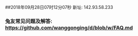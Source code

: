 ##2018年09月28日07时12分07秒 新址: 142.93.58.233
### 兔友常见问题及解答: https://github.com/wanggonging/d/blob/w/FAQ.md
